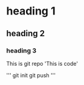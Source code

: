 # heading 1
## heading 2
### heading 3

This is git repo
'This is code'
 
''' 
git init 
git push
'''